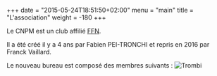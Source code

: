 +++
date = "2015-05-24T18:51:50+02:00"
menu = "main"
title = "L'association"
weight = -180
+++

Le CNPM est un club affilié [FFN](http://www.ffnatation.fr/).

Il a été créé il y a 4 ans par Fabien PEI-TRONCHI et repris en 2016
par Franck Vaillard.

Le nouveau bureau est composé des membres suivants :
<img src="/img/trombi.png" class="img-responsive" alt="Trombi">

